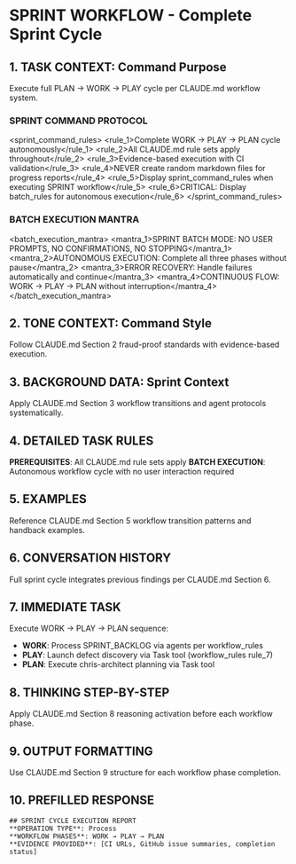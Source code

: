 # SPRINT WORKFLOW - Complete Sprint Cycle

## 1. TASK CONTEXT: Command Purpose
Execute full PLAN → WORK → PLAY cycle per CLAUDE.md workflow system.

### SPRINT COMMAND PROTOCOL
<sprint_command_rules>
  <rule_1>Complete WORK → PLAY → PLAN cycle autonomously</rule_1>
  <rule_2>All CLAUDE.md rule sets apply throughout</rule_2>
  <rule_3>Evidence-based execution with CI validation</rule_3>
  <rule_4>NEVER create random markdown files for progress reports</rule_4>
  <rule_5>Display sprint_command_rules when executing SPRINT workflow</rule_5>
  <rule_6>CRITICAL: Display batch_rules for autonomous execution</rule_6>
</sprint_command_rules>

### BATCH EXECUTION MANTRA
<batch_execution_mantra>
  <mantra_1>SPRINT BATCH MODE: NO USER PROMPTS, NO CONFIRMATIONS, NO STOPPING</mantra_1>
  <mantra_2>AUTONOMOUS EXECUTION: Complete all three phases without pause</mantra_2>
  <mantra_3>ERROR RECOVERY: Handle failures automatically and continue</mantra_3>
  <mantra_4>CONTINUOUS FLOW: WORK → PLAY → PLAN without interruption</mantra_4>
</batch_execution_mantra>

## 2. TONE CONTEXT: Command Style  
Follow CLAUDE.md Section 2 fraud-proof standards with evidence-based execution.

## 3. BACKGROUND DATA: Sprint Context
Apply CLAUDE.md Section 3 workflow transitions and agent protocols systematically.

## 4. DETAILED TASK RULES
**PREREQUISITES**: All CLAUDE.md rule sets apply
**BATCH EXECUTION**: Autonomous workflow cycle with no user interaction required

## 5. EXAMPLES
Reference CLAUDE.md Section 5 workflow transition patterns and handback examples.

## 6. CONVERSATION HISTORY
Full sprint cycle integrates previous findings per CLAUDE.md Section 6.

## 7. IMMEDIATE TASK
Execute WORK → PLAY → PLAN sequence:
- **WORK**: Process SPRINT_BACKLOG via agents per workflow_rules
- **PLAY**: Launch defect discovery via Task tool (workflow_rules rule_7)
- **PLAN**: Execute chris-architect planning via Task tool

## 8. THINKING STEP-BY-STEP
Apply CLAUDE.md Section 8 reasoning activation before each workflow phase.

## 9. OUTPUT FORMATTING
Use CLAUDE.md Section 9 structure for each workflow phase completion.

## 10. PREFILLED RESPONSE
```
## SPRINT CYCLE EXECUTION REPORT
**OPERATION TYPE**: Process
**WORKFLOW PHASES**: WORK → PLAY → PLAN
**EVIDENCE PROVIDED**: [CI URLs, GitHub issue summaries, completion status]
```